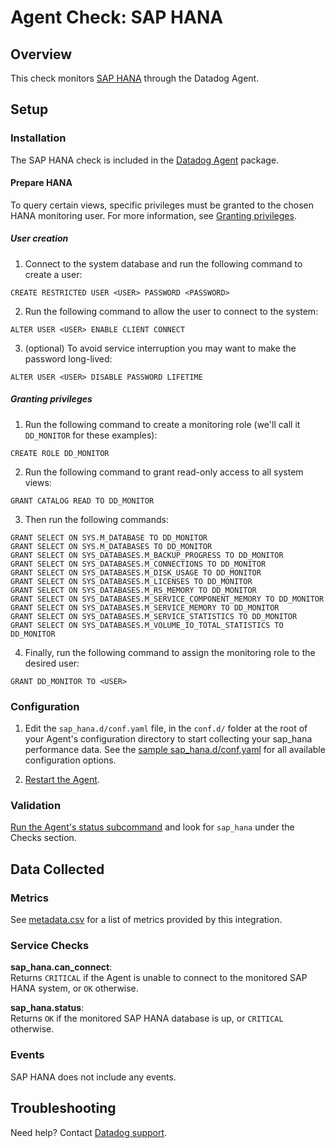 # Agent Check: SAP HANA

## Overview

This check monitors [SAP HANA][1] through the Datadog Agent.

## Setup

### Installation

The SAP HANA check is included in the [Datadog Agent][2] package.

#### Prepare HANA

To query certain views, specific privileges must be granted to the chosen HANA monitoring user. For more information, see [Granting privileges](#granting-privileges).

##### User creation

1. Connect to the system database and run the following command to create a user:

```
CREATE RESTRICTED USER <USER> PASSWORD <PASSWORD>
```

2. Run the following command to allow the user to connect to the system:

```
ALTER USER <USER> ENABLE CLIENT CONNECT
```

3. (optional) To avoid service interruption you may want to make the password long-lived:

```
ALTER USER <USER> DISABLE PASSWORD LIFETIME
```

##### Granting privileges

1. Run the following command to create a monitoring role (we'll call it `DD_MONITOR` for these examples):

```
CREATE ROLE DD_MONITOR
```

2. Run the following command to grant read-only access to all system views:

```
GRANT CATALOG READ TO DD_MONITOR
```

3. Then run the following commands:

```
GRANT SELECT ON SYS.M_DATABASE TO DD_MONITOR
GRANT SELECT ON SYS.M_DATABASES TO DD_MONITOR
GRANT SELECT ON SYS_DATABASES.M_BACKUP_PROGRESS TO DD_MONITOR
GRANT SELECT ON SYS_DATABASES.M_CONNECTIONS TO DD_MONITOR
GRANT SELECT ON SYS_DATABASES.M_DISK_USAGE TO DD_MONITOR
GRANT SELECT ON SYS_DATABASES.M_LICENSES TO DD_MONITOR
GRANT SELECT ON SYS_DATABASES.M_RS_MEMORY TO DD_MONITOR
GRANT SELECT ON SYS_DATABASES.M_SERVICE_COMPONENT_MEMORY TO DD_MONITOR
GRANT SELECT ON SYS_DATABASES.M_SERVICE_MEMORY TO DD_MONITOR
GRANT SELECT ON SYS_DATABASES.M_SERVICE_STATISTICS TO DD_MONITOR
GRANT SELECT ON SYS_DATABASES.M_VOLUME_IO_TOTAL_STATISTICS TO DD_MONITOR
```

4. Finally, run the following command to assign the monitoring role to the desired user:

```
GRANT DD_MONITOR TO <USER>
```

### Configuration

1. Edit the `sap_hana.d/conf.yaml` file, in the `conf.d/` folder at the root of your Agent's configuration directory to start collecting your sap_hana performance data. See the [sample sap_hana.d/conf.yaml][3] for all available configuration options.

2. [Restart the Agent][4].

### Validation

[Run the Agent's status subcommand][5] and look for `sap_hana` under the Checks section.

## Data Collected

### Metrics

See [metadata.csv][6] for a list of metrics provided by this integration.

### Service Checks

**sap_hana.can_connect**:<br>
Returns `CRITICAL` if the Agent is unable to connect to the monitored SAP HANA system, or `OK` otherwise.

**sap_hana.status**:<br>
Returns `OK` if the monitored SAP HANA database is up, or `CRITICAL` otherwise.

### Events

SAP HANA does not include any events.

## Troubleshooting

Need help? Contact [Datadog support][7].

[1]: https://www.sap.com/products/hana.html
[2]: https://docs.datadoghq.com/agent
[3]: https://github.com/DataDog/integrations-core/blob/master/sap_hana/datadog_checks/sap_hana/data/conf.yaml.example
[4]: https://docs.datadoghq.com/agent/guide/agent-commands/#start-stop-restart-the-agent
[5]: https://docs.datadoghq.com/agent/guide/agent-commands/#agent-status-and-information
[6]: https://github.com/DataDog/integrations-core/blob/master/sap_hana/metadata.csv
[7]: https://docs.datadoghq.com/help
